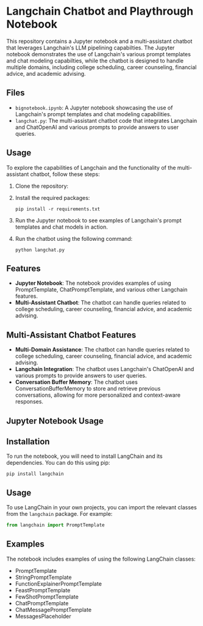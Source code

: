 # Langchain Chatbot and Playthrough Notebook

This repository contains a Jupyter notebook and a multi-assistant chatbot that leverages Langchain's LLM pipelining capabilties. The Jupyter notebook demonstrates the use of Langchain's various prompt templates and chat modeling capabilties, while the chatbot is designed to handle multiple domains, including college scheduling, career counseling, financial advice, and academic advising.

## Files

- `bignotebook.ipynb`: A Jupyter notebook showcasing the use of Langchain's prompt templates and chat modeling capabilities.
- `langchat.py`: The multi-assistant chatbot code that integrates Langchain and ChatOpenAI and various prompts to provide answers to user queries.

## Usage

To explore the capabilities of Langchain and the functionality of the multi-assistant chatbot, follow these steps:

1. Clone the repository:
  

2. Install the required packages:
   ```
   pip install -r requirements.txt
   ```

3. Run the Jupyter notebook to see examples of Langchain's prompt templates and chat models in action.

4. Run the chatbot using the following command:
   ```
   python langchat.py
   ```

## Features

- **Jupyter Notebook**: The notebook provides examples of using PromptTemplate, ChatPromptTemplate, and various other Langchain features.
- **Multi-Assistant Chatbot**: The chatbot can handle queries related to college scheduling, career counseling, financial advice, and academic advising.


## Multi-Assistant Chatbot Features

- **Multi-Domain Assistance**: The chatbot can handle queries related to college scheduling, career counseling, financial advice, and academic advising.
- **Langchain Integration**: The chatbot uses Langchain's ChatOpenAI and various prompts to provide answers to user queries.
- **Conversation Buffer Memory**: The chatbot uses ConversationBufferMemory to store and retrieve previous conversations, allowing for more personalized and context-aware responses.


## Jupyter Notebook Usage

## Installation

To run the notebook, you will need to install LangChain and its dependencies. You can do this using pip:

```
pip install langchain
```

## Usage

To use LangChain in your own projects, you can import the relevant classes from the `langchain` package. For example:

```python
from langchain import PromptTemplate
```

## Examples

The notebook includes examples of using the following LangChain classes:

- PromptTemplate
- StringPromptTemplate
- FunctionExplainerPromptTemplate
- FeastPromptTemplate
- FewShotPromptTemplate
- ChatPromptTemplate
- ChatMessagePromptTemplate
- MessagesPlaceholder

